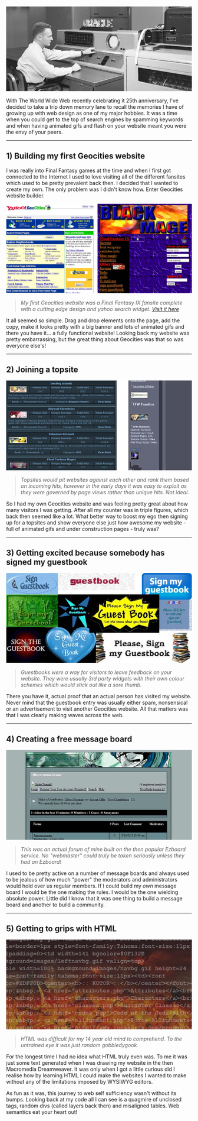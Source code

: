 <!-- 
My top 5 memories from growing up with Web Design
Posted on 15th March 2014
 -->

![Retro computer](https://raw.githubusercontent.com/WebDevLuke/My-Articles/master/2014-03-15-5-memories-web-design/5-memories-I-have-from-growing-up-web-designing.jpg)

With The World Wide Web recently celebrating it 25th anniversary, I've decided to take a trip down memory lane to recall the memories I have of growing up with web design as one of my major hobbies. It was a time when you could get to the top of search engines by spamming keywords and when having animated gifs and flash on your website meant you were the envy of your peers.

-----

## 1) Building my first Geocities website
I was really into Final Fantasy games at the time and when I first got connected to the Internet I used to love visiting all of the different fansites which used to be pretty prevalent back then. I decided that I wanted to create my own. The only problem was I didn't know how. Enter Geocities website builder.

![My first geocities website](https://raw.githubusercontent.com/WebDevLuke/My-Articles/master/2014-03-15-5-memories-web-design/geocities.jpg)
> *My first Geocities website was a Final Fantasy IX fansite complete with a cutting edge design and yahoo search widget. [Visit it here](https://web.archive.org/web/20150228053517/http://web.archive.org/web/20021015034847/http://www.geocities.com/neoblackmage/)*

It all seemed so simple. Drag and drop elements onto the page, add the copy, make it looks pretty with a big banner and lots of animated gifs and there you have it... a fully functional website! Looking back my website was pretty embarrassing, but the great thing about Geocities was that so was everyone else's!

------

## 2) Joining a topsite

![An old fashioned topsites website](https://raw.githubusercontent.com/WebDevLuke/My-Articles/master/2014-03-15-5-memories-web-design/topsites.jpg)
>*Topsites would pit websites against each other and rank them based on incoming hits, however in the early days it was easy to exploit as they were governed by page views rather than unique hits. Not ideal.*

So I had my own Geocities website and was feeling pretty great about how many visitors I was getting. After all my counter was in triple figures, which back then seemed like a lot. What better way to boost my ego then signing up for a topsites and show everyone else just how awesome my website - full of animated gifs and under construction pages - truly was?

------

## 3) Getting excited because somebody has signed my guestbook
![A retro guestbook](https://raw.githubusercontent.com/WebDevLuke/My-Articles/master/2014-03-15-5-memories-web-design/guestbook.jpg)
>*Guestbooks were a way for visitors to leave feedback on your website. They were usually 3rd party widgets with their own colour schemes which would stick out like a sore thumb.*

There you have it, actual proof that an actual person has visited my website. Never mind that the guestbook entry was usually either spam, nonsensical or an advertisement to visit another Geocities website. All that matters was that I was clearly making waves across the web.

------

## 4) Creating a free message board
![An old messageboard](https://raw.githubusercontent.com/WebDevLuke/My-Articles/master/2014-03-15-5-memories-web-design/forum.jpg)
>*This was an actual forum of mine built on the then popular Ezboard service. No "webmaster" could truly be taken seriously unless they had an Ezboard!*

I used to be pretty active on a number of message boards and always used to be jealous of how much "power" the moderators and administrators would hold over us regular members. If I could build my *own* message board I would be the one making the rules. I would be the one wielding absolute power. Little did I know that it was one thing to build a message board and another to build a community.

------

## 5) Getting to grips with HTML
![Fuzzy code](https://raw.githubusercontent.com/WebDevLuke/My-Articles/master/2014-03-15-5-memories-web-design/html.jpg)
>*HTML was difficult for my 14 year old mind to comprehend. To the untrained eye it was just random gobbledygook.*

For the longest time I had no idea what HTML truly even was. To me it was just some text generated when I was drawing my website in the then Macromedia Dreamweaver. It was only when I got a little curious did I realise how by learning HTML I could make the websites I wanted to make without any of the limitations imposed by WYSIWYG editors.

As fun as it was, this journey to web self sufficiency wasn't without its bumps. Looking back at my code all I can see is a quagmire of unclosed tags, random divs (called layers back then) and misaligned tables. Web semantics eat your heart out!
